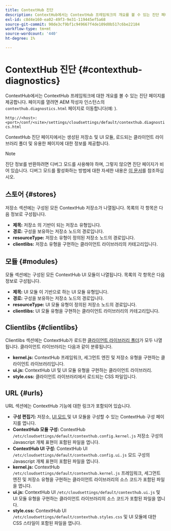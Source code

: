```yaml
---
title: ContextHub 진단
description: ContextHub에서는 ContextHub 프레임워크의 개요를 볼 수 있는 진단 페이지를 제공합니다
exl-id: c8d4e160-ea02-49f3-9e31-119445ef5a68
source-git-commit: 90de3cf9bf1c949667f4de109d0b517c6be22184
workflow-type: tm+mt
source-wordcount: '440'
ht-degree: 1%

---
```


# ContextHub 진단 {#contexthub-diagnostics}

ContextHub에서는 ContextHub 프레임워크에 대한 개요를 볼 수 있는 진단 페이지를 제공합니다. 페이지를 열려면 AEM 작성자 인스턴스의 `contexthub.diagnostics.html` 페이지로 이동합니다(예: ).

`http://<host>:<port>/conf/<site>/settings/cloudsettings/default/contexthub.diagnostics.html`

ContextHub 진단 페이지에서는 생성된 저장소 및 UI 모듈, 로드되는 클라이언트 라이브러리 폴더 및 유용한 페이지에 대한 정보를 제공합니다.

>[!NOTE]
>
>진단 정보를 반환하려면 디버그 모드를 사용해야 하며, 그렇지 않으면 진단 페이지가 비어 있습니다. 디버그 모드를 활성화하는 방법에 대한 자세한 내용은 [이 문서](configuring-contexthub.md#debugging-contexthub)를 참조하십시오.

## 스토어 {#stores}

저장소 섹션에는 구성된 모든 ContextHub 저장소가 나열됩니다. 목록의 각 항목은 다음 정보로 구성됩니다.

* **제목:** 저장소 [ ](sample-stores.md) 의 기반이 되는 저장소 유형입니다.
* **경로:** 구성을 보유하는 저장소 노드의 경로입니다.
* **resourceType:** 저장소 유형이 정의된 저장소 노드의 경로입니다.
* **clientlibs:** 저장소 유형을 구현하는 클라이언트 라이브러리의 카테고리입니다.

## 모듈 {#modules}

모듈 섹션에는 구성된 모든 ContextHub UI 모듈이 나열됩니다. 목록의 각 항목은 다음 정보로 구성됩니다.

* **제목:** UI 모듈 [ ](sample-modules.md) 이 기반으로 하는 UI 모듈 유형입니다.
* **경로:** 구성을 보유하는 저장소 노드의 경로입니다.
* **resourceType:** UI 모듈 유형이 정의된 저장소 노드의 경로입니다.
* **clientlibs:** UI 모듈 유형을 구현하는 클라이언트 라이브러리의 카테고리입니다.

## Clientlibs {#clientlibs}

Clientlibs 섹션에는 ContextHub가 로드한 [클라이언트 라이브러리 폴더](/help/implementing/developing/introduction/clientlibs.md)가 모두 나열됩니다. 클라이언트 라이브러리는 다음과 같이 분류됩니다.

* **kernel.js:** ContextHub 프레임워크, 세그먼트 엔진 및 저장소 유형을 구현하는 클라이언트 라이브러리입니다.
* **ui.js:** ContextHub UI 및 UI 모듈 유형을 구현하는 클라이언트 라이브러리.
* **style.css:**  클라이언트 라이브러리에서 로드되는 CSS 파일입니다.

## URL {#urls}

URL 섹션에는 ContextHub 기능에 대한 링크가 포함되어 있습니다.

* **구성 편집기:** 저장소,  [UI 모드 ](configuring-contexthub.md) 및 UI 모듈을 구성할 수 있는 ContextHub 구성 페이지를 엽니다.
* **ContextHub 모듈 구성:**  ContextHub  `/etc/cloudsettings/default/contexthub.config.kernel.js` 저장소 구성의 Javascript 개체 표현이 포함된 파일을 엽니다.
* **ContextHub UI 구성:**  ContextHub UI  `/etc/cloudsettings/default/contexthub.config.ui.js` 모드 구성의 Javascript 개체 표현이 포함된 파일을 엽니다.
* **kernel.js:** ContextHub  `/etc/cloudsettings/default/contexthub.kernel.js` 프레임워크, 세그먼트 엔진 및 저장소 유형을 구현하는 클라이언트 라이브러리의 소스 코드가 포함된 파일을 엽니다.
* **ui.js:** ContextHub UI  `/etc/cloudsettings/default/contexthub.ui.js` 및 UI 모듈 유형을 구현하는 클라이언트 라이브러리의 소스 코드가 포함된 파일을 엽니다.
* **style.css:** ContextHub UI  `/etc/cloudsettings/default/contexthub.styles.css` 및 UI 모듈에 대한 CSS 스타일이 포함된 파일을 엽니다.
